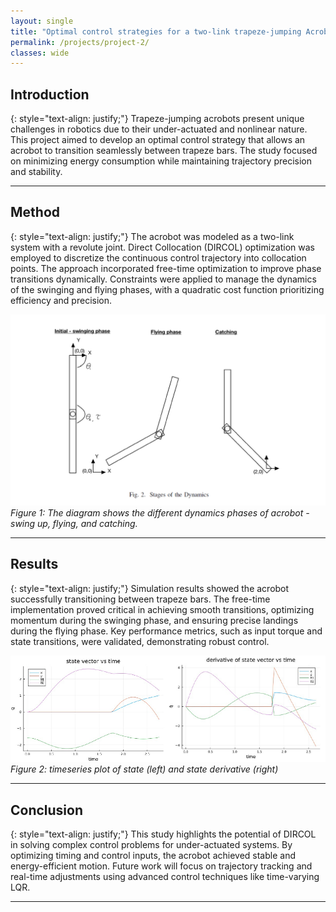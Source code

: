 ```yaml
---
layout: single
title: "Optimal control strategies for a two-link trapeze-jumping Acrobot"
permalink: /projects/project-2/
classes: wide
---
```


## Introduction

{: style="text-align: justify;"}
Trapeze-jumping acrobots present unique challenges in robotics due to their under-actuated and nonlinear nature. This project aimed to develop an optimal control strategy that allows an acrobot to transition seamlessly between trapeze bars. The study focused on minimizing energy consumption while maintaining trajectory precision and stability.

---

## Method

{: style="text-align: justify;"}
The acrobot was modeled as a two-link system with a revolute joint. Direct Collocation (DIRCOL) optimization was employed to discretize the continuous control trajectory into collocation points. The approach incorporated free-time optimization to improve phase transitions dynamically. Constraints were applied to manage the dynamics of the swinging and flying phases, with a quadratic cost function prioritizing efficiency and precision.

![Acrobot dynamics phases](/images/flying-acrobot-placeholder.png)  
*Figure 1: The diagram shows the different dynamics phases of acrobot - swing up, flying, and catching.*

---

## Results

{: style="text-align: justify;"}
Simulation results showed the acrobot successfully transitioning between trapeze bars. The free-time implementation proved critical in achieving smooth transitions, optimizing momentum during the swinging phase, and ensuring precise landings during the flying phase. Key performance metrics, such as input torque and state transitions, were validated, demonstrating robust control.

![Acrobot state vs time plots](/images/acrobot-results.png)  
*Figure 2: timeseries plot of state (left) and state derivative (right)*

---

## Conclusion

{: style="text-align: justify;"}
This study highlights the potential of DIRCOL in solving complex control problems for under-actuated systems. By optimizing timing and control inputs, the acrobot achieved stable and energy-efficient motion. Future work will focus on trajectory tracking and real-time adjustments using advanced control techniques like time-varying LQR.

---
